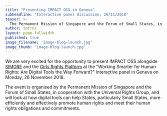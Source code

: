 ```yaml
---
title: "Presenting IMPACT OSS in Geneva"
subheadline: "Interactive panel discussion, 26/11/2018"
teaser: >-
  The Permanent Mission of Singapore and the Forum of Small States, in cooperation with the Universal Rights Group have invited us to give a demonstration of IMPACT OSS at the "Working Smarter for Human Rights: Are Digital Tools the Way Forward?" interactive panel
author: tmfrnz
layout: page-fullwidth
published: true
image_filename: 'image-blog-launch.jpg'
image_thumb: 'image-blog-launch.jpg'
---
```


We are very excited for the opportunity to present IMPACT OSS alongside [SIMORE](http://www.mre.gov.py/simoreplus) and the [Girls Rights Platform](https://www.girlsrightsplatform.org/) at the "Working Smarter for Human Rights: Are Digital Tools the Way Forward?" interactive panel in Geneva on Monday, 26 November 2018.

The event is organised by the Permanent Mission of Singapore and the Forum of Small States, in cooperation with the Universal Rights Group, and will look at how digital tools can help States, particularly Small States, more efficiently and effectively promote human rights and meet their human rights obligations and commitments.
